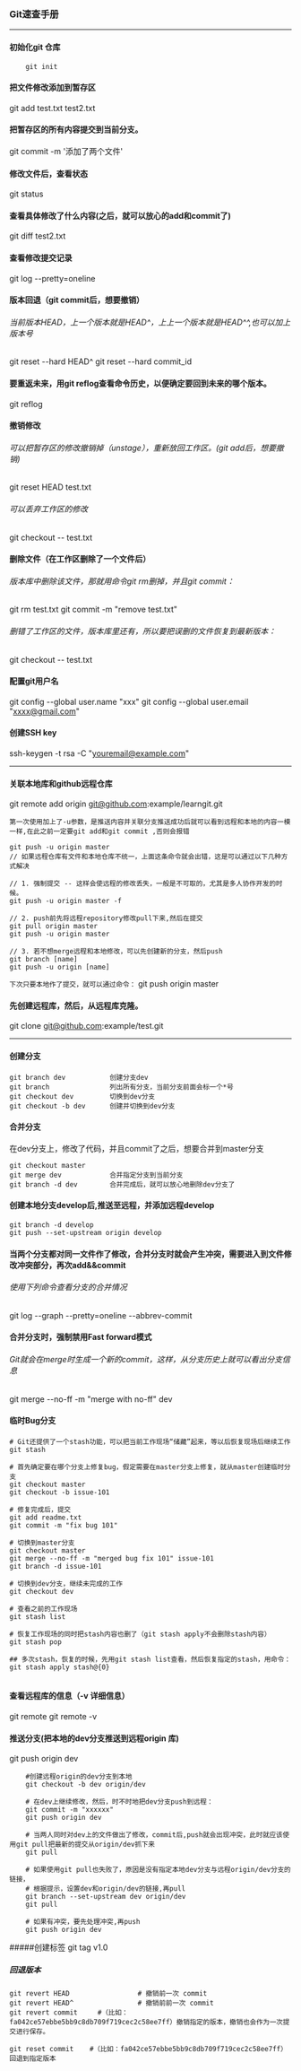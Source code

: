 ### Git速查手册
------
####  初始化git 仓库

```
    git init
```

#### 把文件修改添加到暂存区
git add test.txt test2.txt

#### 把暂存区的所有内容提交到当前分支。
git commit -m '添加了两个文件'

#### 修改文件后，查看状态
git status

#### 查看具体修改了什么内容(之后，就可以放心的add和commit了)
git diff test2.txt

#### 查看修改提交记录
git log --pretty=oneline

#### 版本回退（git commit后，想要撤销）
###### 当前版本HEAD，上一个版本就是HEAD^，上上一个版本就是HEAD^^,也可以加上版本号
git reset --hard HEAD^
git reset --hard commit_id

#### 要重返未来，用git reflog查看命令历史，以便确定要回到未来的哪个版本。
git reflog

#### 撤销修改
###### 可以把暂存区的修改撤销掉（unstage），重新放回工作区。(git add后，想要撤销)
git reset HEAD test.txt
###### 可以丢弃工作区的修改
git checkout -- test.txt

#### 删除文件（在工作区删除了一个文件后）
###### 版本库中删除该文件，那就用命令git rm删掉，并且git commit：
git rm test.txt
git commit -m "remove test.txt"

###### 删错了工作区的文件，版本库里还有，所以要把误删的文件恢复到最新版本：
git checkout -- test.txt

####  配置git用户名
git config --global user.name "xxx"
git config --global user.email "xxxx@gmail.com"

#### 创建SSH key
ssh-keygen -t rsa -C "youremail@example.com"

-------

#### 关联本地库和github远程仓库
 git remote add origin git@github.com:example/learngit.git

`第一次使用加上了-u参数，是推送内容并关联分支推送成功后就可以看到远程和本地的内容一模一样,在此之前一定要git add和git commit ,否则会报错`
```
git push -u origin master  
// 如果远程仓库有文件和本地仓库不统一，上面这条命令就会出错，这是可以通过以下几种方式解决

// 1. 强制提交 -- 这样会使远程的修改丢失，一般是不可取的，尤其是多人协作开发的时候。
git push -u origin master -f 

// 2. push前先将远程repository修改pull下来,然后在提交
git pull origin master
git push -u origin master

// 3. 若不想merge远程和本地修改，可以先创建新的分支，然后push
git branch [name]
git push -u origin [name]
```

`下次只要本地作了提交，就可以通过命令：`
git push origin master

#### 先创建远程库，然后，从远程库克隆。
git clone git@github.com:example/test.git

---------

#### 创建分支
```
git branch dev           创建分支dev
git branch               列出所有分支，当前分支前面会标一个*号
git checkout dev         切换到dev分支
git checkout -b dev      创建并切换到dev分支
```

#### 合并分支
在dev分支上，修改了代码，并且commit了之后，想要合并到master分支
```
git checkout master
git merge dev            合并指定分支到当前分支
git branch -d dev        合并完成后，就可以放心地删除dev分支了
```

#### 创建本地分支develop后,推送至远程，并添加远程develop
```
git branch -d develop 
git push --set-upstream origin develop
```


#### 当两个分支都对同一文件作了修改，合并分支时就会产生冲突，需要进入到文件修改冲突部分，再次add&&commit
###### 使用下列命令查看分支的合并情况
git log --graph --pretty=oneline --abbrev-commit

#### 合并分支时，强制禁用Fast forward模式
###### Git就会在merge时生成一个新的commit，这样，从分支历史上就可以看出分支信息
git merge --no-ff -m "merge with no-ff" dev

#### 临时Bug分支

```
# Git还提供了一个stash功能，可以把当前工作现场“储藏”起来，等以后恢复现场后继续工作
git stash

# 首先确定要在哪个分支上修复bug，假定需要在master分支上修复，就从master创建临时分支
git checkout master
git checkout -b issue-101

# 修复完成后，提交
git add readme.txt
git commit -m "fix bug 101"

# 切换到master分支
git checkout master
git merge --no-ff -m "merged bug fix 101" issue-101
git branch -d issue-101

# 切换到dev分支，继续未完成的工作
git checkout dev

# 查看之前的工作现场
git stash list

# 恢复工作现场的同时把stash内容也删了（git stash apply不会删除stash内容）
git stash pop

## 多次stash，恢复的时候，先用git stash list查看，然后恢复指定的stash，用命令：
git stash apply stash@{0}


```

#### 查看远程库的信息（-v 详细信息）
git remote git remote -v

#### 推送分支(把本地的dev分支推送到远程origin 库)
git push origin dev                   



```
    #创建远程origin的dev分支到本地
    git checkout -b dev origin/dev
    
    # 在dev上继续修改，然后，时不时地把dev分支push到远程：
    git commit -m "xxxxxx"
    git push origin dev
    
    # 当两人同时对dev上的文件做出了修改，commit后,push就会出现冲突，此时就应该使用git pull把最新的提交从origin/dev抓下来
    git pull
    
    # 如果使用git pull也失败了，原因是没有指定本地dev分支与远程origin/dev分支的链接，
    # 根据提示，设置dev和origin/dev的链接,再pull
    git branch --set-upstream dev origin/dev
    git pull
    
    # 如果有冲突，要先处理冲突,再push
    git push origin dev
```

#####创建标签
git tag v1.0

##### 回退版本
```
git revert HEAD                 # 撤销前一次 commit
git revert HEAD^                # 撤销前前一次 commit
git revert commit     #（比如：fa042ce57ebbe5bb9c8db709f719cec2c58ee7ff）撤销指定的版本，撤销也会作为一次提交进行保存。

git reset commit    #（比如：fa042ce57ebbe5bb9c8db709f719cec2c58ee7ff） 回退到指定版本


```
